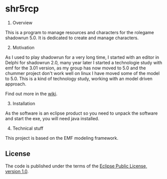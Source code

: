 shr5rcp
=====================


1. Overview

 This is a program to manage resources and characters for the rolegame shadowrun 5.0.
 It is dedicated to create and manage characters. 


 
2. Motivation
  
 As I used to play shadowrun for a very long time, I started with an editor in Delphi for shadowrun 2.0, 
 many year later I started a technologie study with emf for the 3.01 version, as my group has now moved
 to 5.0 and the chummer project don't work well on linux I have moved some of the model to 5.0. This is
 a kind of technology study, working with an model driven approach.
 
 Find out more in the [wiki](https://github.com/UrsZeidler/shr5rcp/wiki).
 
3. Installation

 As the software is an eclipse product so you need to unpack the software and start the exe, you will need java installed.
 
4. Technical stuff

 This project is based on the EMF modeling framework.
 
 License
-------

The code is published under the terms of the [Eclipse Public License, version 1.0](http://www.eclipse.org/legal/epl-v10.html).
 
 